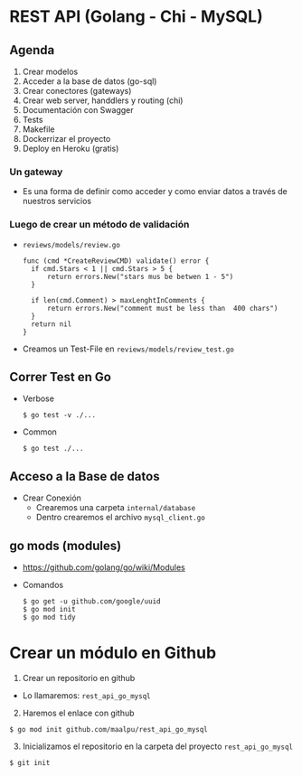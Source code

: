 # REST API (Golang - Chi - MySQL)

## Agenda
1. Crear modelos
2. Acceder a la base de datos (go-sql)
3. Crear conectores (gateways)
4. Crear web server, handdlers y routing (chi)
5. Documentación con Swagger
6. Tests
7. Makefile
8. Dockerrizar el proyecto
9. Deploy en Heroku (gratis)

### Un gateway 
- Es una forma de definir como acceder y como enviar datos a través de nuestros servicios


### Luego de crear un método de validación 
- `reviews/models/review.go`
  ```
  func (cmd *CreateReviewCMD) validate() error {
	if cmd.Stars < 1 || cmd.Stars > 5 {
		return errors.New("stars mus be betwen 1 - 5")
	}

	if len(cmd.Comment) > maxLenghtInComments {
		return errors.New("comment must be less than  400 chars")
	}
	return nil
  }
  ```
- Creamos un Test-File en `reviews/models/review_test.go`

## Correr Test en Go
- Verbose
	```
	$ go test -v ./...
	```
- Common
	```
	$ go test ./...
	```
## Acceso a la Base de datos
- Crear Conexión
   - Crearemos una carpeta `internal/database`
   - Dentro crearemos el archivo `mysql_client.go`

## go mods (modules)
- https://github.com/golang/go/wiki/Modules

- Comandos
  ```
  $ go get -u github.com/google/uuid
  $ go mod init
  $ go mod tidy
  ```


# Crear un módulo en Github
1. Crear un repositorio en github
  - Lo llamaremos: `rest_api_go_mysql`
2. Haremos el enlace con github
  ```
  $ go mod init github.com/maalpu/rest_api_go_mysql
  ```
3. Inicializamos el repositorio en la carpeta del proyecto `rest_api_go_mysql`
  ```
  $ git init
  ```

